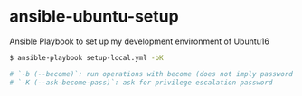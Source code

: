 # ansible-ubuntu-setup
Ansible Playbook to set up my development environment of Ubuntu16


```bash
$ ansible-playbook setup-local.yml -bK

# `-b (--become)`: run operations with become (does not imply password prompting)
# `-K (--ask-become-pass)`: ask for privilege escalation password 
```
